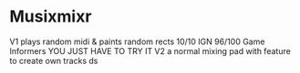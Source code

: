 # Musixmixr
V1 plays random midi & paints random rects
10/10 IGN
96/100 Game Informers
YOU JUST HAVE TO TRY IT
V2 a normal mixing pad with feature to create own tracks
ds
